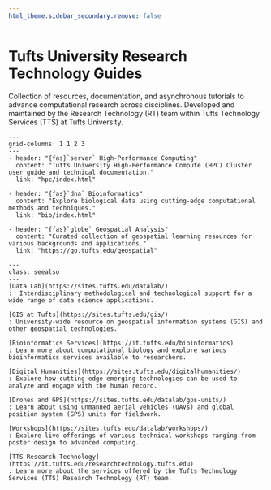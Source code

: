 ```yaml
---
html_theme.sidebar_secondary.remove: false
---
```


# Tufts University Research Technology Guides

Collection of resources, documentation, and asynchronous tutorials to advance computational research across disciplines.
Developed and maintained by the Research Technology (RT) team within Tufts Technology Services (TTS) at Tufts University.

```{gallery-grid}
---
grid-columns: 1 1 2 3
---
- header: "{fas}`server` High-Performance Computing"
  content: "Tufts University High-Performance Compute (HPC) Cluster user guide and technical documentation."
  link: "hpc/index.html"

- header: "{fas}`dna` Bioinformatics"
  content: "Explore biological data using cutting-edge computational methods and techniques."
  link: "bio/index.html"

- header: "{fas}`globe` Geospatial Analysis"
  content: "Curated collection of geospatial learning resources for various backgrounds and applications."
  link: "https://go.tufts.edu/geospatial"
```

```{admonition} Other Useful Resources
---
class: seealso
---
[Data Lab](https://sites.tufts.edu/datalab/)
:  Interdisciplinary methodological and technological support for a wide range of data science applications.

[GIS at Tufts](https://sites.tufts.edu/gis/)
: University-wide resource on geospatial information systems (GIS) and other geospatial technologies.

[Bioinformatics Services](https://it.tufts.edu/bioinformatics)
: Learn more about computational biology and explore various bioinformatics services available to researchers.

[Digital Humanities](https://sites.tufts.edu/digitalhumanities/)
: Explore how cutting-edge emerging technologies can be used to analyze and engage with the human record.

[Drones and GPS](https://sites.tufts.edu/datalab/gps-units/)
: Learn about using unmanned aerial vehicles (UAVs) and global position system (GPS) units for fieldwork.

[Workshops](https://sites.tufts.edu/datalab/workshops/)
: Explore live offerings of various technical workshops ranging from poster design to advanced computing.

[TTS Research Technology](https://it.tufts.edu/researchtechnology.tufts.edu)
: Learn more about the services offered by the Tufts Technology Services (TTS) Research Technology (RT) team.
```
